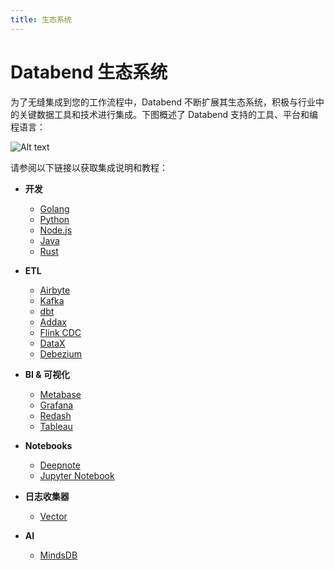 ```yaml
---
title: 生态系统
---
```


# Databend 生态系统

为了无缝集成到您的工作流程中，Databend 不断扩展其生态系统，积极与行业中的关键数据工具和技术进行集成。下图概述了 Databend 支持的工具、平台和编程语言：

![Alt text](@site/static/img/documents/overview/ecosystem.png)

请参阅以下链接以获取集成说明和教程：

- **开发**
    - [Golang](/developer/drivers/golang)
    - [Python](/developer/drivers/python)
    - [Node.js](/developer/drivers/nodejs)
    - [Java](/developer/drivers/jdbc)
    - [Rust](/developer/drivers/rust)

- **ETL**
    - [Airbyte](../40-load-data/02-load-db/airbyte.md)
    - [Kafka](../40-load-data/02-load-db/kafka.md)
    - [dbt](../40-load-data/02-load-db/dbt.md)
    - [Addax](../40-load-data/02-load-db/addax.md)
    - [Flink CDC](../40-load-data/02-load-db/flink-cdc.md)
    - [DataX](../40-load-data/02-load-db/datax.md)
    - [Debezium](../40-load-data/02-load-db/debezium.md)

- **BI & 可视化**
    - [Metabase](../31-visualize/metabase.md)
    - [Grafana](../31-visualize/grafana.md)
    - [Redash](../31-visualize/redash.md)
    - [Tableau](../31-visualize/tableau.md)

- **Notebooks**
    - [Deepnote](../31-visualize/deepnote.md)
    - [Jupyter Notebook](../31-visualize/jupyter.md)

- **日志收集器**
    - [Vector](../40-load-data/02-load-db/vector.md)

- **AI**
    - [MindsDB](../31-visualize/mindsdb.md)